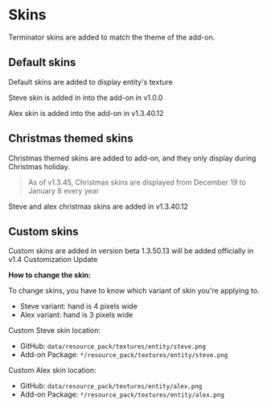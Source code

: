 # Skins
Terminator skins are added to match the theme of the add-on.

## Default skins
Default skins are added to display entity's texture

Steve skin is added in into the add-on in v1.0.0

Alex skin is added into the add-on in v1.3.40.12

## Christmas themed skins
Christmas themed skins are added to add-on, and they only display during Christmas holiday.

> As of v1.3.45, Christmas skins are displayed from December 19 to January 8 every year

Steve and alex christmas skins are added in v1.3.40.12

## Custom skins
Custom skins are added in version beta 1.3.50.13 will be added officially in v1.4 Customization Update

**How to change the skin:**

To change skins, you have to know which variant of skin you're applying to.
- Steve variant: hand is 4 pixels wide
- Alex variant: hand is 3 pixels wide

Custom Steve skin location:
- GitHub: `data/resource_pack/textures/entity/steve.png`
- Add-on Package: `*/resource_pack/textures/entity/steve.png`

Custom Alex skin location:
- GitHub: `data/resource_pack/textures/entity/alex.png`
- Add-on Package: `*/resource_pack/textures/entity/alex.png`